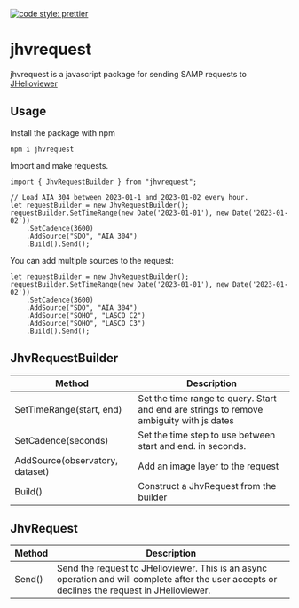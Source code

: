 [![code style: prettier](https://img.shields.io/badge/code_style-prettier-ff69b4.svg?style=flat-square)](https://github.com/prettier/prettier)

# jhvrequest

jhvrequest is a javascript package for sending SAMP requests to [JHelioviewer](https://www.jhelioviewer.org/)

## Usage

Install the package with npm

```
npm i jhvrequest
```

Import and make requests.

```
import { JhvRequestBuilder } from "jhvrequest";

// Load AIA 304 between 2023-01-1 and 2023-01-02 every hour.
let requestBuilder = new JhvRequestBuilder();
requestBuilder.SetTimeRange(new Date('2023-01-01'), new Date('2023-01-02'))
    .SetCadence(3600)
    .AddSource("SDO", "AIA 304")
    .Build().Send();
```

You can add multiple sources to the request:

```
let requestBuilder = new JhvRequestBuilder();
requestBuilder.SetTimeRange(new Date('2023-01-01'), new Date('2023-01-02'))
    .SetCadence(3600)
    .AddSource("SDO", "AIA 304")
    .AddSource("SOHO", "LASCO C2")
    .AddSource("SOHO", "LASCO C3")
    .Build().Send();
```

## JhvRequestBuilder

| Method                          | Description                                                                              |
| ------------------------------- | ---------------------------------------------------------------------------------------- |
| SetTimeRange(start, end)        | Set the time range to query. Start and end are strings to remove ambiguity with js dates |
| SetCadence(seconds)             | Set the time step to use between start and end. in seconds.                              |
| AddSource(observatory, dataset) | Add an image layer to the request                                                        |
| Build()                         | Construct a JhvRequest from the builder                                                  |

## JhvRequest

| Method | Description                                                                                                                                    |
| ------ | ---------------------------------------------------------------------------------------------------------------------------------------------- |
| Send() | Send the request to JHelioviewer. This is an async operation and will complete after the user accepts or declines the request in JHelioviewer. |
